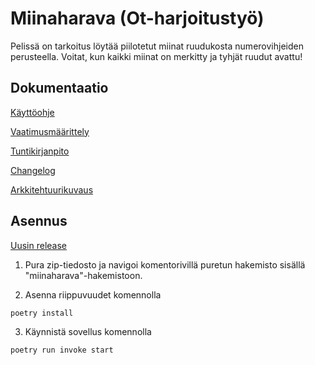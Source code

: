 # Miinaharava (Ot-harjoitustyö)

Pelissä on tarkoitus löytää piilotetut miinat ruudukosta numerovihjeiden perusteella. Voitat, kun kaikki miinat on merkitty ja tyhjät ruudut avattu!

## Dokumentaatio
[Käyttöohje](https://github.com/mizhonka/ot-harjoitustyo/blob/main/dokumentaatio/kayttoohje.md)

[Vaatimusmäärittely](https://github.com/mizhonka/ot-harjoitustyo/blob/main/dokumentaatio/vaatimusmaarittely.md)

[Tuntikirjanpito](https://github.com/mizhonka/ot-harjoitustyo/blob/main/dokumentaatio/tuntikirjanpito.md)

[Changelog](https://github.com/mizhonka/ot-harjoitustyo/blob/main/dokumentaatio/changelog.md)

[Arkkitehtuurikuvaus](https://github.com/mizhonka/ot-harjoitustyo/blob/main/dokumentaatio/arkkitehtuuri.md)

## Asennus
[Uusin release](https://github.com/mizhonka/ot-harjoitustyo/releases/tag/viikko5)

1. Pura zip-tiedosto ja navigoi komentorivillä puretun hakemisto sisällä "miinaharava"-hakemistoon.

2. Asenna riippuvuudet komennolla
```
poetry install
```

3. Käynnistä sovellus komennolla
```
poetry run invoke start
```
